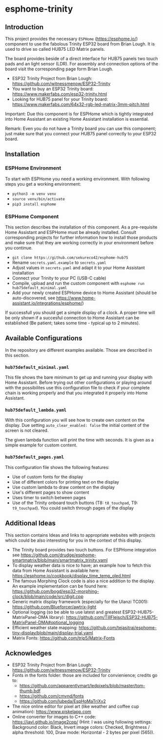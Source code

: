 # esphome-trinity

## Introduction
This project provides the necessary `ESPHome` (https://esphome.io/) component to use the fabolous Trinity ESP32 board from Brian Lough. It is used to drive so called HUB75 LED Matrix panels.

The board provides beside of a direct interface for HUB75 panels two touch pads and an light sensor (LDR). For assembly and connection options of the board visit the corresponding page form Brian Lough.

- ESP32 Trinity Project from Brian Lough: https://github.com/witnessmenow/ESP32-Trinity
- You want to buy an ESP32 Trinity board: https://www.makerfabs.com/esp32-trinity.html
- Looking for HUB75 panel for your Trinity board: https://www.makerfabs.com/64x32-rgb-led-matrix-3mm-pitch.html

Important: Due this component is for ESPHome which is tightly integrated into Home Assistant an existing Home Assistant installation is essential.

Remark: Even you do not have a Trinity board you can use this component; just make sure that you connect your HUB75 panel correctly to your ESP32 board.

## Installation
### ESPHome Environment
To start with ESPHome you need a working environment. With following steps you get a working environment:
* `python3 -m venv venv`
* `source venv/bin/activate`
* `pip3 install esphome`

### ESPHome Component
This section describes the installation of this component. As a pre-requisite Home Assistant and ESPHome must be already installed. Consult corresponding projects for further information how to install those products and make sure that they are working correctly in your environment before you continue.

* `git clone https://github.com/sekureco42/esphome-hub75`
* Rename `secrets.yaml.example` to `secrets.yaml`
* Adjust values in `secrets.yaml` and adapt it to your Home Assistant installation
* Connect your Trinity to your PC (USB-C cable)
* Compile, upload and run the custom component with `esphome run hub75default_minimal.yaml`
* Add your newly created ESPHome device to Home Assistant (should be auto-discovered, see https://www.home-assistant.io/integrations/esphome/)

If successfull you should get a simple display of a clock. A proper time will be only shown if a succesful connection to Home Assistant can be established (Be patient; takes some time - typical up to 2 minutes).

## Available Configurations
In the repository are different examples available. Those are described in this section.

### `hub75default_minimal.yaml`
This file shows the bare minimum to get up and running your display with Home Assistant. Before trying out other configurations or playing around with the possibilites use this configuration file to check if your complete chain is working properly and that you integrated it properly into Home Assistant.

### `hub75default_lambda.yaml`
With this configuration you will see how to create own content on the display. Due setting `auto_clear_enabled: false` the initial content of the screen is not cleared.

The given lambda function will print the time with seconds. It is given as a simple example for custom content.

### `hub75default_pages.yaml`
This configuration file shows the following features:
- Use of custom fonts for the display
- Use of different colors for printing text on the display
- Use custom lambda to draw content on the display
- Use's different pages to show content
- Uses timer to switch between pages
- Use of the Trinity onboard touch buttons (T8: `t8_touchpad`, T9: `t9_touchpad`). You could switch through pages of the display

## Additional Ideas
This section contains Ideas and links to appropriate websites with projects which could be also interesting for you in the context of this display.

- The Trinity board provides two touch buttons. For ESPHome integration see https://github.com/drudge/esphome-smartmatrix/blob/main/smartmatrix_trinity.yaml
- To display weather data is nice to have; an example how to fetch this data from Home Assistant is available here: https://esphome.io/cookbook/display_time_temp_oled.html
- The famous Morphing Clock code is also a nice addition to the display. An example implementation can be found here: https://github.com/bogd/esp32-morphing-clock/blob/main/code/src/digit.cpp
- Generic matrix display framework (especially for the Ulanzi TC001): https://github.com/Blueforcer/awtrix-light
- Optional logging (so be able to use latest and greatest ESP32-HUB75-MatrixPanel-DMA library):  https://github.com/TillFleisch/ESP32-HUB75-MatrixPanel-DMA#optional_logging
- Efficient weather state mapping: https://github.com/tejasitraj/esphome-tiny-display/blob/main/display-trial.yaml
- Matrix Fonts: https://github.com/trip5/Matrix-Fonts

## Acknowledges
- ESP32 Trinity Project from Brian Lough: https://github.com/witnessmenow/ESP32-Trinity
- Fonts in the fonts folder: those are included for convienience; credits go to:
  - https://github.com/apparentlymart/ledpixels/blob/master/tom-thumb.bdf
  - https://github.com/cmvnd/fonts
  - https://github.com/lubeda/EspHoMaTriXv2
- The nice online editor for pixel art (like weather and coffee cup animation): https://www.piskelapp.com
- Online converter for images to C++ code: https://javl.github.io/image2cpp/ (Hint: I was using following settings: Background color: Black, Invert image colors: Checked, Brightness / alpha threshold: 100, Draw mode: Horizontal - 2 bytes per pixel (565)).
